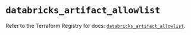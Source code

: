 # `databricks_artifact_allowlist`

Refer to the Terraform Registry for docs: [`databricks_artifact_allowlist`](https://registry.terraform.io/providers/databricks/databricks/1.48.1/docs/resources/artifact_allowlist).
